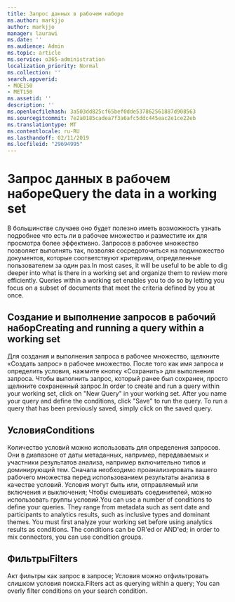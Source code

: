 ```yaml
---
title: Запрос данных в рабочем наборе
ms.author: markjjo
author: markjjo
manager: laurawi
ms.date: ''
ms.audience: Admin
ms.topic: article
ms.service: o365-administration
localization_priority: Normal
ms.collection: ''
search.appverid:
- MOE150
- MET150
ms.assetid: ''
description: ''
ms.openlocfilehash: 3a503dd825cf65bef0dde537862561887d908563
ms.sourcegitcommit: 7e2a0185cadea7f3a6afc5ddc445eac2e1ce22eb
ms.translationtype: MT
ms.contentlocale: ru-RU
ms.lasthandoff: 02/11/2019
ms.locfileid: "29694995"
---
```

# <a name="query-the-data-in-a-working-set"></a><span data-ttu-id="84817-102">Запрос данных в рабочем наборе</span><span class="sxs-lookup"><span data-stu-id="84817-102">Query the data in a working set</span></span>

<span data-ttu-id="84817-p101">В большинстве случаев оно будет полезно иметь возможность узнать подробнее что есть ли в рабочее множество и разместите их для просмотра более эффективно. Запросов в рабочее множество позволяет выполнять так, позволяя сосредоточиться на подмножество документов, которые соответствуют критериям, определенные пользователем за один раз.</span><span class="sxs-lookup"><span data-stu-id="84817-p101">In most cases, it will be useful to be able to dig deeper into what is there in a working set and organize them to review more efficiently. Queries within a working set enables you to do so by letting you focus on a subset of documents that meet the criteria defined by you at once.</span></span>

## <a name="creating-and-running-a-query-within-a-working-set"></a><span data-ttu-id="84817-105">Создание и выполнение запросов в рабочий набор</span><span class="sxs-lookup"><span data-stu-id="84817-105">Creating and running a query within a working set</span></span>

<span data-ttu-id="84817-p102">Для создания и выполнения запроса в рабочее множество, щелкните «Создать запрос» в рабочее множество. После того как имя запроса и определить условия, нажмите кнопку «Сохранить» для выполнения запроса. Чтобы выполнить запрос, который ранее был сохранен, просто щелкните сохраненный запрос.</span><span class="sxs-lookup"><span data-stu-id="84817-p102">In order to create and run a query within your working set, click on "New Query" in your working set. After you name your query and define the conditions, click "Save" to run the query. To run a query that has been previously saved, simply click on the saved query.</span></span>

## <a name="conditions"></a><span data-ttu-id="84817-109">Условия</span><span class="sxs-lookup"><span data-stu-id="84817-109">Conditions</span></span>

<span data-ttu-id="84817-p103">Количество условий можно использовать для определения запросов. Они в диапазоне от даты метаданных, например, передаваемых и участники результатов анализа, например включительно типов и доминирующий тем. Сначала необходимо проанализировать вашего рабочего множества перед использованием результаты анализа в качестве условий. Условия могут быть или, отправляемый или включения и выключения; Чтобы смешивать соединителей, можно использовать группы условий.</span><span class="sxs-lookup"><span data-stu-id="84817-p103">You can use a number of conditions to define your queries. They range from metadata such as sent date and participants to analytics results, such as inclusive types and dominant themes. You must first analyze your working set before using analytics results as conditions. The conditions can be OR'ed or AND'ed; in order to mix connectors, you can use condition groups.</span></span>

## <a name="filters"></a><span data-ttu-id="84817-114">Фильтры</span><span class="sxs-lookup"><span data-stu-id="84817-114">Filters</span></span>
<span data-ttu-id="84817-115">Акт фильтры как запрос в запросе; Условия можно отфильтровать слишком условия поиска.</span><span class="sxs-lookup"><span data-stu-id="84817-115">Filters act as querying within a query; You can overly filter conditions on your search condition.</span></span>


